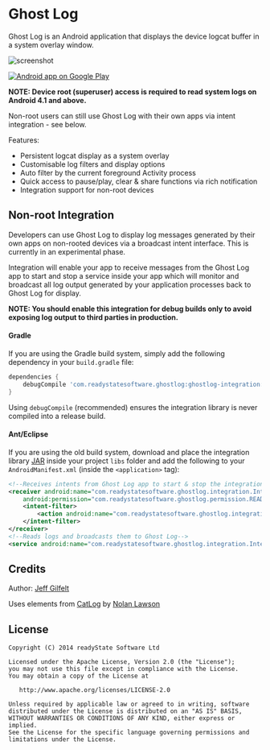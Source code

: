 Ghost Log
=========

Ghost Log is an Android application that displays the device logcat buffer in a system overlay window.

![screenshot](https://raw.github.com/jgilfelt/GhostLog/master/screens.jpg "screenshot")

<a href="https://play.google.com/store/apps/details?id=com.readystatesoftware.ghostlog">
  <img alt="Android app on Google Play"
       src="https://developer.android.com/images/brand/en_app_rgb_wo_60.png" />
</a>

**NOTE: Device root (superuser) access is required to read system logs on Android 4.1 and above.**

Non-root users can still use Ghost Log with their own apps via intent integration - see below.

Features:

* Persistent logcat display as a system overlay
* Customisable log filters and display options
* Auto filter by the current foreground Activity process
* Quick access to pause/play, clear & share functions via rich notification
* Integration support for non-root devices


Non-root Integration
--------------------

Developers can use Ghost Log to display log messages generated by their own apps on non-rooted devices via a broadcast intent interface. This is currently in an experimental phase.

Integration will enable your app to receive messages from the Ghost Log app to start and stop a service inside your app which will monitor and broadcast all log output generated by your application processes back to Ghost Log for display.

**NOTE: You should enable this integration for debug builds only to avoid exposing log output to third parties in production.**

#### Gradle

If you are using the Gradle build system, simply add the following dependency in your `build.gradle` file:

```groovy
dependencies {
    debugCompile 'com.readystatesoftware.ghostlog:ghostlog-integration:+@aar'
}
```

Using `debugCompile` (recommended) ensures the integration library is never compiled into a release build.

#### Ant/Eclipse

If you are using the old build system, download and place the integration library [JAR][1] inside your project `libs` folder and add the following to your `AndroidManifest.xml` (inside the `<application>` tag):

```xml
<!--Receives intents from Ghost Log app to start & stop the integration service-->
<receiver android:name="com.readystatesoftware.ghostlog.integration.IntegrationReceiver" 
    android:permission="com.readystatesoftware.ghostlog.permission.READ_LOGS" >
    <intent-filter>
        <action android:name="com.readystatesoftware.ghostlog.integration.COMMAND" />
    </intent-filter>
</receiver>
<!--Reads logs and broadcasts them to Ghost Log-->
<service android:name="com.readystatesoftware.ghostlog.integration.IntegrationService" />
```

Credits
-------

Author: [Jeff Gilfelt](https://github.com/jgilfelt)

Uses elements from [CatLog](https://github.com/nolanlawson/Catlog) by [Nolan Lawson](https://github.com/nolanlawson)

License
-------

    Copyright (C) 2014 readyState Software Ltd

    Licensed under the Apache License, Version 2.0 (the "License");
    you may not use this file except in compliance with the License.
    You may obtain a copy of the License at

       http://www.apache.org/licenses/LICENSE-2.0

    Unless required by applicable law or agreed to in writing, software
    distributed under the License is distributed on an "AS IS" BASIS,
    WITHOUT WARRANTIES OR CONDITIONS OF ANY KIND, either express or implied.
    See the License for the specific language governing permissions and
    limitations under the License.

 [1]: http://repository.sonatype.org/service/local/artifact/maven/redirect?r=central-proxy&g=com.readystatesoftware.ghostlog&a=ghostlog-integration&v=LATEST&&c=jar